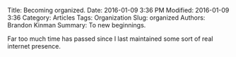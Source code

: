 Title: Becoming organized.
Date: 2016-01-09 3:36 PM
Modified: 2016-01-09 3:36
Category: Articles
Tags: Organization
Slug: organized
Authors: Brandon Kinman
Summary: To new beginnings.

Far too much time has passed since I last maintained some sort of real internet presence.
